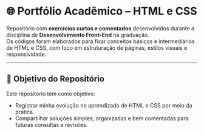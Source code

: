 # 🌐 Portfólio Acadêmico – HTML e CSS

Repositório com **exercícios curtos e comentados** desenvolvidos durante a disciplina de **Desenvolvimento Front-End** na graduação.  
Os códigos foram elaborados para fixar conceitos básicos e intermediários de HTML e CSS, com foco em estruturação de páginas, estilos visuais e responsividade.

---

## 🎯 Objetivo do Repositório

Este repositório tem como objetivo:

- Registrar minha evolução no aprendizado de HTML e CSS por meio da prática.  
- Compartilhar soluções simples, organizadas e bem comentadas para futuras consultas e revisões.
